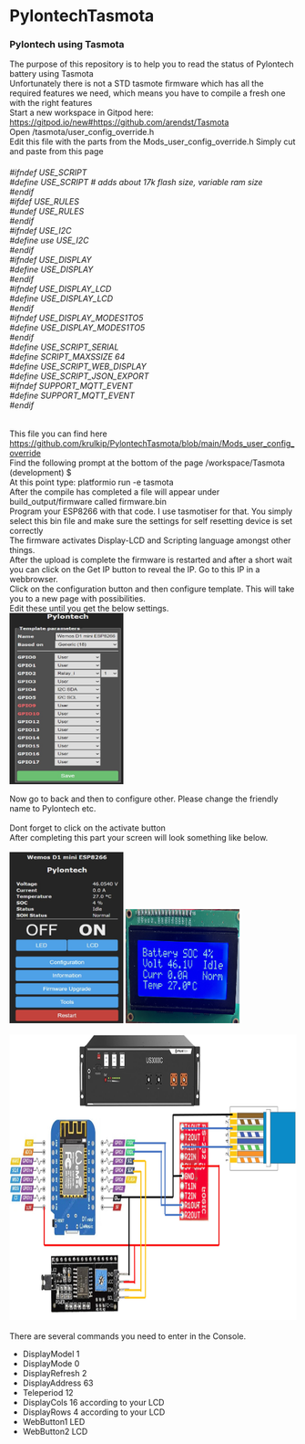 # PylontechTasmota
### Pylontech using Tasmota

The purpose of this repository is to help you to read the status of Pylontech battery using Tasmota <br />
Unfortunately there is not a STD tasmote firmware which has all the required features we need, which means you have to compile a fresh one with the right features <br />
Start a new workspace in Gitpod here: https://gitpod.io/new#https://github.com/arendst/Tasmota <br />
Open /tasmota/user_config_override.h <br />
Edit this file with the parts from the Mods_user_config_override.h Simply cut and paste from this page<br />

<h6>
#ifndef USE_SCRIPT<br />
#define USE_SCRIPT  # adds about 17k flash size, variable ram size<br />
#endif<br />
#ifdef USE_RULES<br />
#undef USE_RULES<br />
#endif<br /> 
#ifndef USE_I2C<br />
#define use USE_I2C<br />
#endif<br />
#ifndef  USE_DISPLAY<br />
#define USE_DISPLAY<br />
#endif<br />
#ifndef USE_DISPLAY_LCD<br />
#define USE_DISPLAY_LCD<br />
#endif<br />
#ifndef USE_DISPLAY_MODES1TO5<br />
#define USE_DISPLAY_MODES1TO5<br />
#endif<br />
#define USE_SCRIPT_SERIAL<br />
#define SCRIPT_MAXSSIZE 64<br />
#define USE_SCRIPT_WEB_DISPLAY<br /> 
#define USE_SCRIPT_JSON_EXPORT<br /> 
#ifndef SUPPORT_MQTT_EVENT<br />
#define SUPPORT_MQTT_EVENT<br />
#endif<br />
</h6>

This file you can find here https://github.com/krulkip/PylontechTasmota/blob/main/Mods_user_config_override <br />
Find the following prompt at the bottom of the page /workspace/Tasmota (development) $ <br />
At this point type:  platformio run -e tasmota <br />
After the compile has completed a file will appear under build_output/firmware called firmware.bin<br />
Program your ESP8266 with that code. I use tasmotiser for that. You simply select this bin file and make sure the settings for self resetting device is set correctly <br />
The firmware activates Display-LCD and Scripting language amongst other things. <br />
After the upload is complete the firmware is restarted and after a short wait you can click on the Get IP button to reveal the IP.
Go to this IP in a webbrowser.<br />
Click on the configuration button and then configure template. This will take you to a new page with possibilities. <br />
Edit these until you get the below settings.<br />
<img src="/Tasmota10.jpg" width="200" height="300">

Now go to back and then to configure other. Please change the friendly name to Pylontech etc. <br /> <br />
Dont forget to click on the activate button <br />
After completing this part your screen will look something like below. <br /> <br />
<img src="/Tasmota7.jpg" width="200" height="300">
<img src="/PylontechLCD.jpg" width="200" height="200"><br /><br />
<img src="/PylontechSchematic.jpg" width="1000" height="500"><br /><br />
There are several commands you need to enter in the Console.
 - DisplayModel 1
 - DisplayMode 0
 - DisplayRefresh 2
 - DisplayAddress 63
 - Teleperiod 12
 - DisplayCols 16 according to your LCD
 - DisplayRows 4  according to your LCD
 - WebButton1 LED
 - WebButton2 LCD
